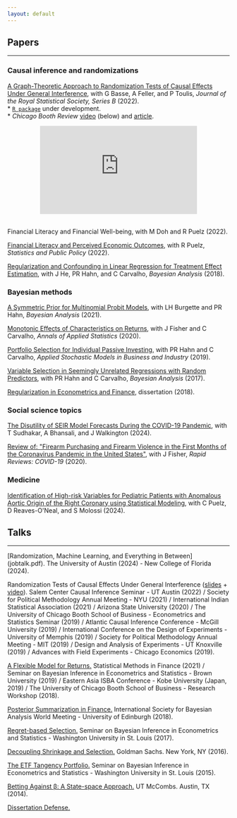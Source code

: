 ```yaml
---
layout: default
---
```

## Papers
<hr>

### Causal inference and randomizations

[A Graph-Theoretic Approach to Randomization Tests of Causal Effects Under General Interference](https://arxiv.org/pdf/1910.10862.pdf), with G Basse, A Feller, and P Toulis, _Journal of the Royal Statistical Society, Series B_ (2022).<br />    * [``R package``](https://github.com/dpuelz/CliqueRT/blob/master/README.md) under development.  <br />    * _Chicago Booth Review_ [video](https://review.chicagobooth.edu/economics/2021/video/how-companies-can-run-more-informative-experiments) (below) and [article](https://review.chicagobooth.edu/strategy/2020/article/how-improve-randomized-trials).
<center><iframe width="355.555" height="200" src="https://www.youtube.com/embed/Uf67jFCUIWs" title="YouTube video player" frameborder="0" allow="accelerometer; autoplay; clipboard-write; encrypted-media; gyroscope; picture-in-picture" allowfullscreen></iframe></center>
<br/> 

Financial Literacy and Financial Well-being, with M Doh and R Puelz (2022).

[Financial Literacy and Perceived Economic Outcomes](https://papers.ssrn.com/sol3/papers.cfm?abstract_id=3302978), with R Puelz, _Statistics and Public Policy_ (2022).

[Regularization and Confounding in Linear Regression for Treatment Effect Estimation](https://projecteuclid.org/euclid.ba/1484103680), with J He, PR Hahn, and C Carvalho, _Bayesian Analysis_ (2018).

### Bayesian methods

[A Symmetric Prior for Multinomial Probit Models](https://projecteuclid.org/journals/bayesian-analysis/advance-publication/A-Symmetric-Prior-for-Multinomial-Probit-Models/10.1214/20-BA1233.full), with LH Burgette and PR Hahn, _Bayesian Analysis_ (2021).
<!-- <br />    * [``R package``](https://github.com/dpuelz/sMNP/blob/master/README.md) under development. -->

[Monotonic Effects of Characteristics on Returns](https://projecteuclid.org/journals/annals-of-applied-statistics/volume-14/issue-4/Monotonic-effects-of-characteristics-on-returns/10.1214/20-AOAS1351.short), with J Fisher and C Carvalho, _Annals of Applied Statistics_ (2020).

[Portfolio Selection for Individual Passive Investing](https://onlinelibrary.wiley.com/doi/full/10.1002/asmb.2483), with PR Hahn and C Carvalho, _Applied Stochastic Models in Business and Industry_ (2019).

[Variable Selection in Seemingly Unrelated Regressions with Random Predictors](https://projecteuclid.org/euclid.ba/1488855633#abstract), with PR Hahn and C Carvalho, _Bayesian Analysis_ (2017).

[Regularization in Econometrics and Finance](https://repositories.lib.utexas.edu/bitstream/handle/2152/65998/PUELZ-DISSERTATION-2018.pdf), dissertation (2018).

### Social science topics

[The Disutility of SEIR Model Forecasts During the COVID-19 Pandemic](Disutility_sep2023.pdf), with T Sudhakar, A Bhansali, and J Walkington (2024).

[Review of: "Firearm Purchasing and Firearm Violence in the First Months of the Coronavirus Pandemic in the United States"](https://rapidreviewscovid19.mitpress.mit.edu/pub/3mbutnjm/release/2), with J Fisher, _Rapid Reviews: COVID-19_ (2020).

### Medicine

[Identification of High-risk Variables for Pediatric Patients with Anomalous Aortic Origin of the Right Coronary using Statistical Modeling]([Disutility_sep2023.pdf](https://www.jacc.org/doi/abs/10.1016/S0735-1097%2824%2903572-1)), with C Puelz, D Reaves-O'Neal, and S Molossi (2024).


## Talks
<hr>
[Randomization, Machine Learning, and Everything in Between](jobtalk.pdf).  The University of Austin (2024) - New College of Florida (2024).

Randomization Tests of Causal Effects Under General Interference ([slides](lunch_seminar.pdf) + [video](https://www.youtube.com/watch?v=hLmAXgVdQlc&t=899s)). Salem Center Causal Inference Seminar - UT Austin (2022) / Society for Political Methodology Annual Meeting - NYU (2021) / International Indian Statistical Association (2021) / Arizona State University (2020) / The University of Chicago Booth School of Business - Econometrics and Statistics Seminar (2019) / Atlantic Causal Inference Conference - McGill University (2019) /  International Conference on the Design of Experiments - University of Memphis (2019) / Society for Political Methodology Annual Meeting - MIT (2019) / Design and Analysis of Experiments - UT Knoxville (2019) / Advances with Field Experiments - Chicago Economics (2019).

[A Flexible Model for Returns.](RPWorkshop.pdf) Statistical Methods in Finance (2021) / Seminar on Bayesian Inference in Econometrics and Statistics - Brown University (2019) / Eastern Asia ISBA Conference - Kobe University (Japan, 2019) / The University of Chicago Booth School of Business - Research Workshop (2018).  

[Posterior Summarization in Finance.](ISBA2018.pdf) International Society for Bayesian Analysis World Meeting - University of Edinburgh (2018).

[Regret-based Selection.](SBIES2017.pdf) Seminar on Bayesian Inference in Econometrics and Statistics - Washington University in St. Louis (2017).

[Decoupling Shrinkage and Selection.](GSFeb2016.pdf) Goldman Sachs. New York, NY (2016).

[The ETF Tangency Portfolio.](SBIESPresentation.pdf) Seminar on Bayesian Inference in Econometrics and Statistics - Washington University in St. Louis (2015).

[Betting Against β: A State-space Approach.](TimeSeriesBABPresentation.pdf) UT McCombs. Austin, TX (2014).

[Dissertation Defense.](defense.pdf)
